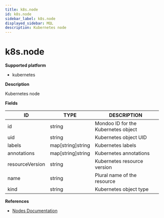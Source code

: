 ```yaml
---
title: k8s.node
id: k8s.node
sidebar_label: k8s.node
displayed_sidebar: MQL
description: Kubernetes node
---
```


# k8s.node

**Supported platform**

- kubernetes

**Description**

Kubernetes node

**Fields**

| ID              | TYPE              | DESCRIPTION                         |
| --------------- | ----------------- | ----------------------------------- |
| id              | string            | Mondoo ID for the Kubernetes object |
| uid             | string            | Kubernetes object UID               |
| labels          | map[string]string | Kubernetes labels                   |
| annotations     | map[string]string | Kubernetes annotations              |
| resourceVersion | string            | Kubernetes resource version         |
| name            | string            | Plural name of the resource         |
| kind            | string            | Kubernetes object type              |

**References**

- [Nodes Documentation](https://kubernetes.io/docs/concepts/architecture/nodes/)
